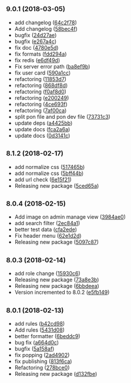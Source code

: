 <a name="9.0.1"></a>
## <small>9.0.1 (2018-03-05)</small>

* add changelog ([64c2f78](https://github.com/the-labo/the-demo-site/commit/64c2f78))
* Add changelog ([58bec4f](https://github.com/the-labo/the-demo-site/commit/58bec4f))
* bugfix ([24d27ae](https://github.com/the-labo/the-demo-site/commit/24d27ae))
* bugfix ([e267a4c](https://github.com/the-labo/the-demo-site/commit/e267a4c))
* fix doc ([4780e5d](https://github.com/the-labo/the-demo-site/commit/4780e5d))
* fix formats ([fdd294a](https://github.com/the-labo/the-demo-site/commit/fdd294a))
* fix redis ([e6df49d](https://github.com/the-labo/the-demo-site/commit/e6df49d))
* Fix server error path ([ba8ef9b](https://github.com/the-labo/the-demo-site/commit/ba8ef9b))
* fix user card ([590a1cc](https://github.com/the-labo/the-demo-site/commit/590a1cc))
* refactoring ([11853d7](https://github.com/the-labo/the-demo-site/commit/11853d7))
* refactoring ([868df8d](https://github.com/the-labo/the-demo-site/commit/868df8d))
* refactoring ([f0af8d0](https://github.com/the-labo/the-demo-site/commit/f0af8d0))
* refactoring ([e200249](https://github.com/the-labo/the-demo-site/commit/e200249))
* refactoring ([4ce693f](https://github.com/the-labo/the-demo-site/commit/4ce693f))
* refactoring ([7af00ca](https://github.com/the-labo/the-demo-site/commit/7af00ca))
* split pon file and pon dev file ([73731c3](https://github.com/the-labo/the-demo-site/commit/73731c3))
* update deps ([a4425bb](https://github.com/the-labo/the-demo-site/commit/a4425bb))
* update docs ([fca2a6a](https://github.com/the-labo/the-demo-site/commit/fca2a6a))
* update docs ([0d3141c](https://github.com/the-labo/the-demo-site/commit/0d3141c))



<a name="8.1.2"></a>
## <small>8.1.2 (2018-02-17)</small>

* add normalize css ([517465b](https://github.com/the-labo/the-demo-site/commit/517465b))
* add normalize css ([5bff44b](https://github.com/the-labo/the-demo-site/commit/5bff44b))
* add url check ([6e15f21](https://github.com/the-labo/the-demo-site/commit/6e15f21))
* Releasing new package ([5ced65a](https://github.com/the-labo/the-demo-site/commit/5ced65a))



<a name="8.0.4"></a>
## <small>8.0.4 (2018-02-15)</small>

* Add image on admin manage view ([3984ae0](https://github.com/the-labo/the-demo-site/commit/3984ae0))
* add search filter ([2ec84a1](https://github.com/the-labo/the-demo-site/commit/2ec84a1))
* better test data ([cfa2ede](https://github.com/the-labo/the-demo-site/commit/cfa2ede))
* Fix header menu ([62e1d2d](https://github.com/the-labo/the-demo-site/commit/62e1d2d))
* Releasing new package ([5097c87](https://github.com/the-labo/the-demo-site/commit/5097c87))



<a name="8.0.3"></a>
## <small>8.0.3 (2018-02-14)</small>

* add role change ([15930c6](https://github.com/the-labo/the-demo-site/commit/15930c6))
* Releasing new package ([73a8e3b](https://github.com/the-labo/the-demo-site/commit/73a8e3b))
* Releasing new package ([6bbdeea](https://github.com/the-labo/the-demo-site/commit/6bbdeea))
* Version incremented to 8.0.2 ([e5fb149](https://github.com/the-labo/the-demo-site/commit/e5fb149))



<a name="8.0.1"></a>
## <small>8.0.1 (2018-02-13)</small>

* add rules ([b42cd98](https://github.com/the-labo/the-demo-site/commit/b42cd98))
* Add rules ([5431d08](https://github.com/the-labo/the-demo-site/commit/5431d08))
* better formatter ([6beddc9](https://github.com/the-labo/the-demo-site/commit/6beddc9))
* bug fix ([a664d0c](https://github.com/the-labo/the-demo-site/commit/a664d0c))
* bugfix ([5a158af](https://github.com/the-labo/the-demo-site/commit/5a158af))
* fix popping ([2ad4902](https://github.com/the-labo/the-demo-site/commit/2ad4902))
* fix publishing ([813f6ca](https://github.com/the-labo/the-demo-site/commit/813f6ca))
* Refactoring ([278bce0](https://github.com/the-labo/the-demo-site/commit/278bce0))
* Releasing new package ([d132fbe](https://github.com/the-labo/the-demo-site/commit/d132fbe))



